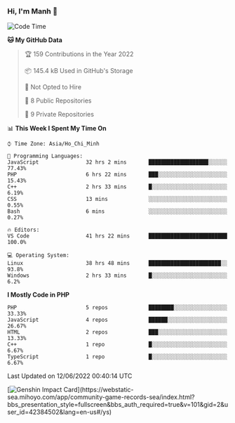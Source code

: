 ### Hi, I'm Manh 👋

<!--START_SECTION:waka-->
![Code Time](http://img.shields.io/badge/Code%20Time-0%20secs-blue)

**🐱 My GitHub Data** 

> 🏆 159 Contributions in the Year 2022
 > 
> 📦 145.4 kB Used in GitHub's Storage 
 > 
> 🚫 Not Opted to Hire
 > 
> 📜 8 Public Repositories 
 > 
> 🔑 9 Private Repositories  
 > 
📊 **This Week I Spent My Time On** 

```text
⌚︎ Time Zone: Asia/Ho_Chi_Minh

💬 Programming Languages: 
JavaScript               32 hrs 2 mins       ███████████████████░░░░░░   77.43% 
PHP                      6 hrs 22 mins       ███░░░░░░░░░░░░░░░░░░░░░░   15.43% 
C++                      2 hrs 33 mins       █░░░░░░░░░░░░░░░░░░░░░░░░   6.19% 
CSS                      13 mins             ░░░░░░░░░░░░░░░░░░░░░░░░░   0.55% 
Bash                     6 mins              ░░░░░░░░░░░░░░░░░░░░░░░░░   0.27%

🔥 Editors: 
VS Code                  41 hrs 22 mins      █████████████████████████   100.0%

💻 Operating System: 
Linux                    38 hrs 48 mins      ███████████████████████░░   93.8% 
Windows                  2 hrs 33 mins       █░░░░░░░░░░░░░░░░░░░░░░░░   6.2%

```

**I Mostly Code in PHP** 

```text
PHP                      5 repos             ████████░░░░░░░░░░░░░░░░░   33.33% 
JavaScript               4 repos             ██████░░░░░░░░░░░░░░░░░░░   26.67% 
HTML                     2 repos             ███░░░░░░░░░░░░░░░░░░░░░░   13.33% 
C++                      1 repo              █░░░░░░░░░░░░░░░░░░░░░░░░   6.67% 
TypeScript               1 repo              █░░░░░░░░░░░░░░░░░░░░░░░░   6.67%

```



 Last Updated on 12/06/2022 00:40:14 UTC
<!--END_SECTION:waka-->

[![Genshin Impact Card](https://api.mn07.xyz/genshin/card/42384502?)](https://webstatic-sea.mihoyo.com/app/community-game-records-sea/index.html?bbs_presentation_style=fullscreen&bbs_auth_required=true&v=101&gid=2&user_id=42384502&lang=en-us#/ys)
